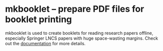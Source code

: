 mkbooklet – prepare PDF files for booklet printing
==================================================

mkbooklet is used to create booklets for reading research papers offline,
especially Springer LNCS papers with huge space-wasting margins. Check out the
[documentation](https://baecher.github.io/mkbooklet/) for more details.
